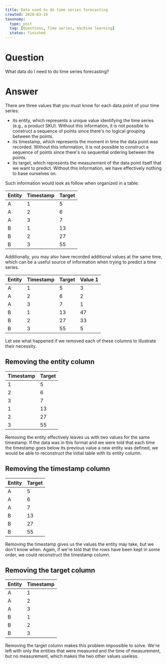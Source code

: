 ```yaml
---
title: Data used to do time series forecasting
created: 2020-03-19
taxonomy:
  type: post
  tag: [Questions, Time series, machine learning]
  status: finished
---
```


# Question
What data do I need to do time series forecasting?

# Answer
There are three values that you must know for each data point of your time series:
* its entity, which represents a unique value identifying the time series (e.g., a product SKU). Without this information, it is not possible to construct a sequence of points since there's no logical grouping between the points.
* its timestamp, which represents the moment in time the data point was recorded. Without this information, it is not possible to construct a sequence of points since there's no sequential ordering between the points.
* its target, which represents the measurement of the data point itself that we want to predict. Without this information, we have effectively nothing to base ourselves on.

Such information would look as follow when organized in a table:

| Entity | Timestamp | Target |
|-|-|-|
| A | 1 | 5 |
| A | 2 | 6 |
| A | 3 | 7 |
| B | 1 | 13 |
| B | 2 | 27 |
| B | 3 | 55 |

Additionally, you may also have recorded additional values at the same time, which can be a useful source of information when trying to predict a time series.

| Entity | Timestamp | Target | Value 1 |
|-|-|-|-|
| A | 1 | 5 | 3 |
| A | 2 | 6 | 2 |
| A | 3 | 7 | 1 |
| B | 1 | 13 | 47 |
| B | 2 | 27 | 33 |
| B | 3 | 55 | 5 |

Let see what happened if we removed each of these columns to illustrate their necessity.

## Removing the entity column
| Timestamp | Target |
|-|-|
| 1 | 5 |
| 2 | 6 |
| 3 | 7 |
| 1 | 13 |
| 2 | 27 |
| 3 | 55 |

Removing the entity effectively leaves us with two values for the same timestamp. If the data was in this format and we were told that each time the timestamp goes below its previous value a new entity was defined, we would be able to reconstruct the initial table with its entity column.

## Removing the timestamp column
| Entity | Target |
|-|-|
| A | 5 |
| A | 6 |
| A | 7 |
| B | 13 |
| B | 27 |
| B | 55 |

Removing the timestamp gives us the values the entity may take, but we don't know when. Again, if we're told that the rows have been kept in some order, we could reconstruct the timestamp column.

## Removing the target column
| Entity | Timestamp |
|-|-|
| A | 1 |
| A | 2 |
| A | 3 |
| B | 1 |
| B | 2 |
| B | 3 |

Removing the target column makes this problem impossible to solve. We're left with only the entities that were measured and the time of measurement, but no measurement, which makes the two other values useless.
